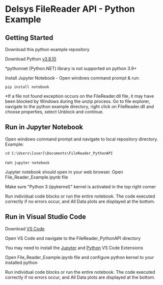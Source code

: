 # Delsys FileReader API - Python Example

## Getting Started

Download this python example repository

Download Python [v3.8.10](https://www.python.org/downloads/release/python-3810/)

*pythonnet (Python.NET) library is not supported on python 3.9+

Install Jupyter Notebook - Open windows command prompt & run: 

`pip install notebook`

*If a file not found exception occurs on the FileReader.dll file, it may have been blocked by Windows during the unzip process. Go to file explorer, navigate to the python example directory, right click on FileReader.dll and choose properties, select Unblock and continue.

## Run in Jupyter Notebook

Open windows command prompt and navigate to local repository directory. Example: 

`cd C:\Users\[user]\Documents\FileReader_PythonAPI`

run: `jupyter notebook`

Jupyter notebook should open in your web browser. Open File_Reader_Example.ipynb file

Make sure "Python 3 (ipykernel)" kernel is activated in the top right corner

Run individual code blocks or run the entire notebook. The code executed correctly if no errors occur, and All Data plots are displayed at the bottom.

## Run in Visual Studio Code

Download [VS Code](https://code.visualstudio.com/download)

Open VS Code and navigate to the FileReader_PythonAPI directory

You may need to install the [Jupyter](https://marketplace.visualstudio.com/items?itemName=ms-toolsai.jupyter) and [Python](https://marketplace.visualstudio.com/items?itemName=ms-python.python) VS Code Extensions

Open File_Reader_Example.ipynb file and configure python kernel to your installed python

Run individual code blocks or run the entire notebook. The code executed correctly if no errors occur, and All Data plots are displayed at the bottom.
